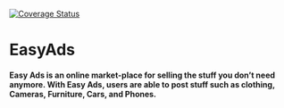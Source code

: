 [![Coverage Status](https://coveralls.io/repos/github/Agnes-N/EasyAds/badge.svg?branch=develop)](https://coveralls.io/github/Agnes-N/EasyAds?branch=develop)
# EasyAds
#### Easy Ads is an online market-place for selling the stuff you don’t need anymore. With Easy Ads, users are able to post stuff such as clothing, Cameras, Furniture, Cars, and Phones.
